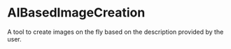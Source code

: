 # AIBasedImageCreation
A tool to create images on the fly based on the description provided by the user.

